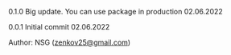 0.1.0
Big update. You can use package in production
02.06.2022

0.0.1
Initial commit
02.06.2022

Author: NSG (zenkov25@gmail.com)